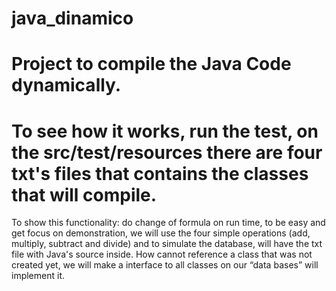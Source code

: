 java_dinamico
=============

Project to compile the Java Code dynamically.
==
To see how it works, run the test, on the src/test/resources there are four txt's files that contains the classes that will compile.
=
  To show this functionality: do change of formula on run time, to be easy and get focus on demonstration, we will use the four simple operations (add, multiply, subtract and divide) and to simulate the database, will have the txt file with Java's source inside. How cannot reference a class that was not created yet, we will make a interface to all classes on our “data bases” will implement it.
